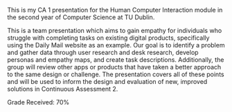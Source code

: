 This is my CA 1 presentation for the Human Computer Interaction module in the second year of Computer Science at TU Dublin.

This is a team presentation which aims to gain empathy for individuals who struggle with completing tasks on existing digital products, specifically using the Daily Mail website as an example. Our goal is to identify a problem and gather data through user research and desk research, develop personas and empathy maps, and create task descriptions. Additionally, the group will review other apps or products that have taken a better approach to the same design or challenge. The presentation covers all of these points and will be used to inform the design and evaluation of new, improved solutions in Continuous Assessment 2.

Grade Received: 70%
